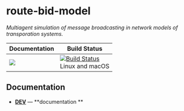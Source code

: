 # route-bid-model
*Multiagent simulation of message broadcasting in network models of transporation systems.*

| **Documentation** | **Build Status** |
|---------------|--------------|
|[![][docs-latest-img]][docs-dev-url] | [![Build Status][travis-img]][travis-url]  <br/> Linux and macOS |

## Documentation


- [**DEV**][docs-dev-url] &mdash; **documentation **

[docs-latest-img]: https://img.shields.io/badge/docs-latest-blue.svg
[docs-dev-url]: https://travis-ci.org/pszufe/SignalBroadcastingSim.jl/dev
[docs-stable-url]: https://travis-ci.org/pszufe/SignalBroadcastingSim.jl/stable

[travis-img]: https://travis-ci.org/pszufe/SignalBroadcastingSim.jl/.svg?branch=master
[travis-url]: https://travis-ci.org/pszufe/SignalBroadcastingSim.jl/
